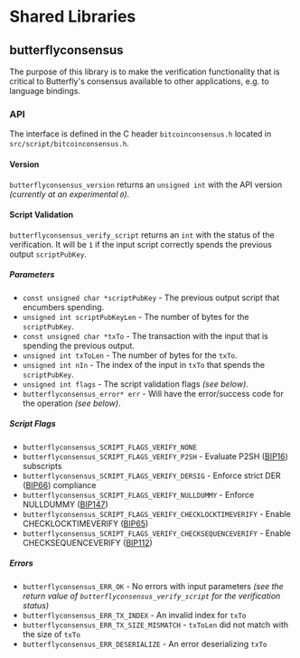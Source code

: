 Shared Libraries
================

## butterflyconsensus

The purpose of this library is to make the verification functionality that is critical to Butterfly's consensus available to other applications, e.g. to language bindings.

### API

The interface is defined in the C header `bitcoinconsensus.h` located in  `src/script/bitcoinconsensus.h`.

#### Version

`butterflyconsensus_version` returns an `unsigned int` with the API version *(currently at an experimental `0`)*.

#### Script Validation

`butterflyconsensus_verify_script` returns an `int` with the status of the verification. It will be `1` if the input script correctly spends the previous output `scriptPubKey`.

##### Parameters
- `const unsigned char *scriptPubKey` - The previous output script that encumbers spending.
- `unsigned int scriptPubKeyLen` - The number of bytes for the `scriptPubKey`.
- `const unsigned char *txTo` - The transaction with the input that is spending the previous output.
- `unsigned int txToLen` - The number of bytes for the `txTo`.
- `unsigned int nIn` - The index of the input in `txTo` that spends the `scriptPubKey`.
- `unsigned int flags` - The script validation flags *(see below)*.
- `butterflyconsensus_error* err` - Will have the error/success code for the operation *(see below)*.

##### Script Flags
- `butterflyconsensus_SCRIPT_FLAGS_VERIFY_NONE`
- `butterflyconsensus_SCRIPT_FLAGS_VERIFY_P2SH` - Evaluate P2SH ([BIP16](https://github.com/bitcoin/bips/blob/master/bip-0016.mediawiki)) subscripts
- `butterflyconsensus_SCRIPT_FLAGS_VERIFY_DERSIG` - Enforce strict DER ([BIP66](https://github.com/bitcoin/bips/blob/master/bip-0066.mediawiki)) compliance
- `butterflyconsensus_SCRIPT_FLAGS_VERIFY_NULLDUMMY` - Enforce NULLDUMMY ([BIP147](https://github.com/bitcoin/bips/blob/master/bip-0147.mediawiki))
- `butterflyconsensus_SCRIPT_FLAGS_VERIFY_CHECKLOCKTIMEVERIFY` - Enable CHECKLOCKTIMEVERIFY ([BIP65](https://github.com/bitcoin/bips/blob/master/bip-0065.mediawiki))
- `butterflyconsensus_SCRIPT_FLAGS_VERIFY_CHECKSEQUENCEVERIFY` - Enable CHECKSEQUENCEVERIFY ([BIP112](https://github.com/bitcoin/bips/blob/master/bip-0112.mediawiki))

##### Errors
- `butterflyconsensus_ERR_OK` - No errors with input parameters *(see the return value of `butterflyconsensus_verify_script` for the verification status)*
- `butterflyconsensus_ERR_TX_INDEX` - An invalid index for `txTo`
- `butterflyconsensus_ERR_TX_SIZE_MISMATCH` - `txToLen` did not match with the size of `txTo`
- `butterflyconsensus_ERR_DESERIALIZE` - An error deserializing `txTo`
